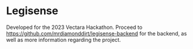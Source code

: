 # Legisense

Developed for the 2023 Vectara Hackathon. Proceed to https://github.com/mrdiamonddirt/legisense-backend for the backend, as well as more information regarding the project.
